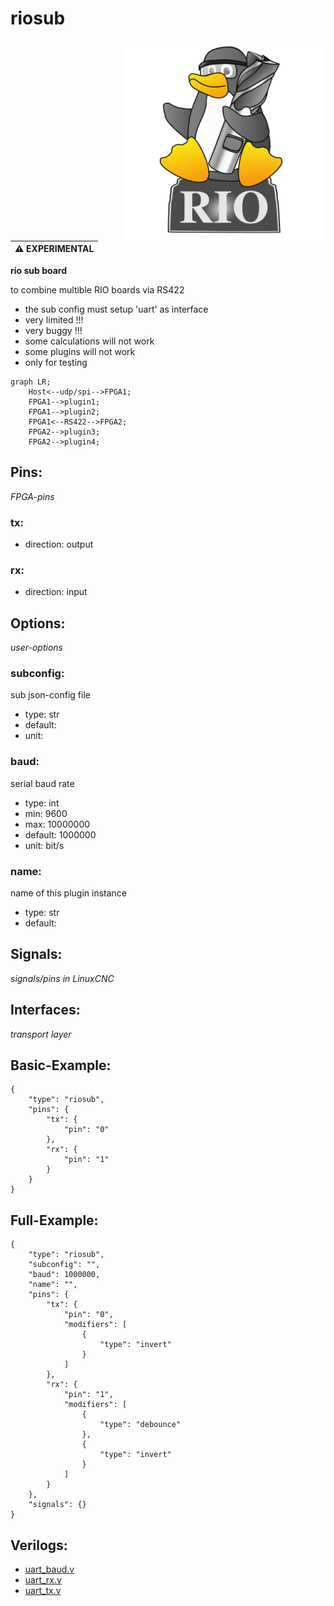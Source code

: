 # riosub

<img align="right" width="320" src="image.png">


| :warning: EXPERIMENTAL |
|:-----------------------|

**rio sub board**

to combine multible RIO boards via RS422

* the sub config must setup 'uart' as interface
* very limited !!!
* very buggy !!!
* some calculations will not work
* some plugins will not work
* only for testing

```mermaid
graph LR;
    Host<--udp/spi-->FPGA1;
    FPGA1-->plugin1;
    FPGA1-->plugin2;
    FPGA1<--RS422-->FPGA2;
    FPGA2-->plugin3;
    FPGA2-->plugin4;
```

## Pins:
*FPGA-pins*
### tx:

 * direction: output

### rx:

 * direction: input


## Options:
*user-options*
### subconfig:
sub json-config file

 * type: str
 * default: 
 * unit: 

### baud:
serial baud rate

 * type: int
 * min: 9600
 * max: 10000000
 * default: 1000000
 * unit: bit/s

### name:
name of this plugin instance

 * type: str
 * default: 


## Signals:
*signals/pins in LinuxCNC*


## Interfaces:
*transport layer*


## Basic-Example:
```
{
    "type": "riosub",
    "pins": {
        "tx": {
            "pin": "0"
        },
        "rx": {
            "pin": "1"
        }
    }
}
```

## Full-Example:
```
{
    "type": "riosub",
    "subconfig": "",
    "baud": 1000000,
    "name": "",
    "pins": {
        "tx": {
            "pin": "0",
            "modifiers": [
                {
                    "type": "invert"
                }
            ]
        },
        "rx": {
            "pin": "1",
            "modifiers": [
                {
                    "type": "debounce"
                },
                {
                    "type": "invert"
                }
            ]
        }
    },
    "signals": {}
}
```

## Verilogs:
 * [uart_baud.v](uart_baud.v)
 * [uart_rx.v](uart_rx.v)
 * [uart_tx.v](uart_tx.v)
